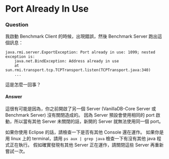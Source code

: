 # Port Already In Use
### Question

我啟動 Benchmark Client 的時候，出現錯誤，然後 Benchmark Server 跑出這個訊息：
```
java.rmi.server.ExportException: Port already in use: 1099; nested exception is:
	java.net.BindException: Address already in use
	at sun.rmi.transport.tcp.TCPTransport.listen(TCPTransport.java:340)
    ...
```
這是怎麼一回事？

#### Answer

這很有可能是因為，你之前開啟了另一個 Server (VanillaDB-Core Server 或 Benchmark Server) 沒有關閉造成的。
因為 Server 預設會使用相同的 port 啟動，所以當有其他 Server 未關閉的話，新開的 Server 就無法使用同一個 port。

如果你使用 Eclipse 的話，請檢查一下是否有其他 Console 還在運作。
如果你是用 linux 上的 terminal，請用 `ps aux | grep java` 檢查一下有沒有其他 java 程式正在執行。
假如確實發現有其他 Server 正在運作，請關閉這些 Server 再重新嘗試一次。
